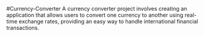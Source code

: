 #Currency-Converter
A currency converter project involves creating an application that allows users to convert one currency to another using real-time exchange rates, providing an easy way to handle international financial transactions.

